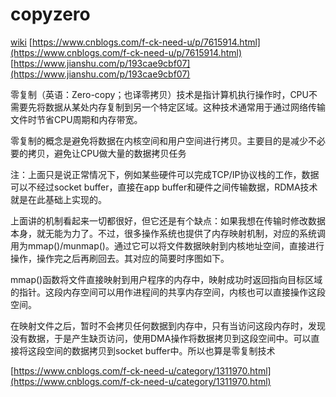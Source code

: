 # copyzero
[wiki](https://wikipedia.dx.gugeeseo.com/wiki/零拷贝)
[https://www.cnblogs.com/f-ck-need-u/p/7615914.html](https://www.cnblogs.com/f-ck-need-u/p/7615914.html)
[https://www.jianshu.com/p/193cae9cbf07](https://www.jianshu.com/p/193cae9cbf07)


零复制（英语：Zero-copy；也译零拷贝）技术是指计算机执行操作时，CPU不需要先将数据从某处内存复制到另一个特定区域。这种技术通常用于通过网络传输文件时节省CPU周期和内存带宽。

零复制的概念是避免将数据在内核空间和用户空间进行拷贝。主要目的是减少不必要的拷贝，避免让CPU做大量的数据拷贝任务

注：上面只是说正常情况下，例如某些硬件可以完成TCP/IP协议栈的工作，数据可以不经过socket buffer，直接在app buffer和硬件之间传输数据，RDMA技术就是在此基础上实现的。

上面讲的机制看起来一切都很好，但它还是有个缺点：如果我想在传输时修改数据本身，就无能为力了。不过，很多操作系统也提供了内存映射机制，对应的系统调用为mmap()/munmap()。通过它可以将文件数据映射到内核地址空间，直接进行操作，操作完之后再刷回去。其对应的简要时序图如下。

mmap()函数将文件直接映射到用户程序的内存中，映射成功时返回指向目标区域的指针。这段内存空间可以用作进程间的共享内存空间，内核也可以直接操作这段空间。

在映射文件之后，暂时不会拷贝任何数据到内存中，只有当访问这段内存时，发现没有数据，于是产生缺页访问，使用DMA操作将数据拷贝到这段空间中。可以直接将这段空间的数据拷贝到socket buffer中。所以也算是零复制技术


[https://www.cnblogs.com/f-ck-need-u/category/1311970.html](https://www.cnblogs.com/f-ck-need-u/category/1311970.html)